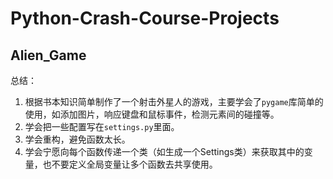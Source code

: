# Python-Crash-Course-Projects

## Alien_Game

总结：

1. 根据书本知识简单制作了一个射击外星人的游戏，主要学会了`pygame`库简单的使用，如添加图片，响应键盘和鼠标事件，检测元素间的碰撞等。
2. 学会把一些配置写在`settings.py`里面。
3. 学会重构，避免函数太长。
4. 学会宁愿向每个函数传递一个类（如生成一个Settings类）来获取其中的变量，也不要定义全局变量让多个函数去共享使用。